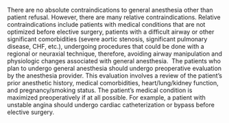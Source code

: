 There are no absolute contraindications to general anesthesia other than patient refusal. However, there are many relative contraindications. Relative contraindications include patients with medical conditions that are not optimized before elective surgery, patients with a difficult airway or other significant comorbidities (severe aortic stenosis, significant pulmonary disease, CHF, etc.), undergoing procedures that could be done with a regional or neuraxial technique, therefore, avoiding airway manipulation and physiologic changes associated with general anesthesia.  The patients who plan to undergo general anesthesia should undergo preoperative evaluation by the anesthesia provider. This evaluation involves a review of the patient’s prior anesthetic history, medical comorbidities, heart/lung/kidney function, and pregnancy/smoking status. The patient’s medical condition is maximized preoperatively if at all possible. For example, a patient with unstable angina should undergo cardiac catheterization or bypass before elective surgery.
